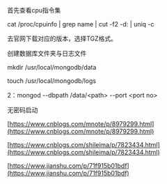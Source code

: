 首先查看cpu指令集

cat /proc/cpuinfo \| grep name \| cut -f2 -d: \| uniq -c

去官网下载对应的版本，选择TGZ格式。

创建数据库文件夹与日志文件

mkdir /usr/local/mongodb/data

touch /usr/local/mongodb/logs



2：mongod --dbpath /data/&lt;path&gt; --port &lt;port no&gt; 

无密码启动

[https://www.cnblogs.com/mnote/p/8979299.html](https://www.cnblogs.com/mnote/p/8979299.html)

[https://www.cnblogs.com/shileima/p/7823434.html](https://www.cnblogs.com/shileima/p/7823434.html)

[https://www.jianshu.com/p/71f915b01bdf](https://www.jianshu.com/p/71f915b01bdf)

